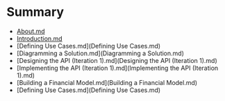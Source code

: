 # Summary

* [About.md](About.md)
* [Introduction.md](Introduction.md)
* [Defining Use Cases.md](Defining Use Cases.md)
* [Diagramming a Solution.md](Diagramming a Solution.md)
* [Designing the API (Iteration 1).md](Designing the API (Iteration 1).md)
* [Implementing the API (Iteration 1).md](Implementing the API (Iteration 1).md)
* [Building a Financial Model.md](Building a Financial Model.md)
* [Defining Use Cases.md](Defining Use Cases.md)

